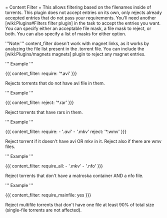 = Content Filter =
This allows filtering based on the filenames inside of torrents. This plugin does not accept entries on its own, only rejects already accepted entries that do not pass your requirements. You'll need another [wiki:Plugins#Filters filter plugin] in the task to accept the entries you want. You can specify either an acceptable file mask, a file mask to reject, or both. You can also specify a list of masks for either option.

'''Note:''' content_filter doesn't work with magnet links, as it works by analyzing the file list present in the .torrent file. You can include the [wiki:Plugins/magnets magnets] plugin to reject any magnet entries.

''' Example '''

{{{
content_filter:
  require: '*.avi'
}}}

Rejects torrents that do not have avi file in them.

''' Example '''

{{{
content_filter:
  reject: '*.rar'
}}}

Reject torrents that have rars in them.

''' Example '''

{{{
content_filter:
  require:
    - '*.avi'
    - '*.mkv'
  reject: '*.wmv'
}}}

Reject torrent if it doesn't have avi OR mkv in it. Reject also if there are wmv files.

''' Example '''

{{{
content_filter:
  require_all: 
    - '*.mkv'
    - '*.nfo'
}}}

Reject torrents that don't have a matroska container AND a nfo file.

''' Example '''

{{{
content_filter:
  require_mainfile: yes
}}}

Reject multifile torrents that don't have one file at least 90% of total size (single-file torrents are not affected).

